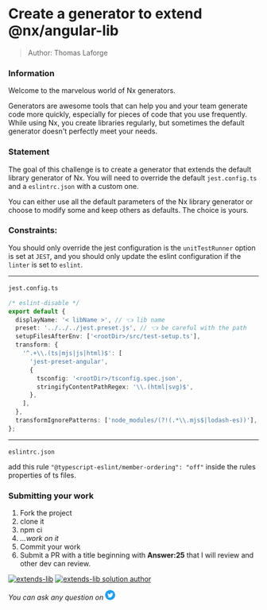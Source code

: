 <h1>Create a generator to extend @nx/angular-lib</h1>

> Author: Thomas Laforge

### Information

Welcome to the marvelous world of Nx generators.

Generators are awesome tools that can help you and your team generate code more quickly, especially for pieces of code that you use frequently. While using Nx, you create libraries regularly, but sometimes the default generator doesn't perfectly meet your needs.

### Statement

The goal of this challenge is to create a generator that extends the default library generator of Nx. You will need to override the default `jest.config.ts` and a `eslintrc.json` with a custom one.

You can either use all the default parameters of the Nx library generator or choose to modify some and keep others as defaults. The choice is yours.

### Constraints:

You should only override the jest configuration is the `unitTestRunner` option is set at `JEST`, and you should only update the eslint configuration if the `linter` is set to `eslint`.

---

`jest.config.ts`

```ts
/* eslint-disable */
export default {
  displayName: '< libName >', // 👈 lib name
  preset: '../../../jest.preset.js', // 👈 be careful with the path
  setupFilesAfterEnv: ['<rootDir>/src/test-setup.ts'],
  transform: {
    '^.+\\.(ts|mjs|js|html)$': [
      'jest-preset-angular',
      {
        tsconfig: '<rootDir>/tsconfig.spec.json',
        stringifyContentPathRegex: '\\.(html|svg)$',
      },
    ],
  },
  transformIgnorePatterns: ['node_modules/(?!(.*\\.mjs$|lodash-es))'],
};
```

---

`eslintrc.json`

add this rule `"@typescript-eslint/member-ordering": "off"` inside the rules properties of ts files.

### Submitting your work

1. Fork the project
2. clone it
3. npm ci
4. _...work on it_
5. Commit your work
6. Submit a PR with a title beginning with **Answer:25** that I will review and other dev can review.

<a href="https://github.com/tomalaforge/angular-challenges/pulls?q=label%3A25+label%3Aanswer"><img src="https://img.shields.io/badge/-Solutions-green" alt="extends-lib"/></a>
<a href='https://github.com/tomalaforge/angular-challenges/pulls?q=label%3A25+label%3A"answer+author"'><img src="https://img.shields.io/badge/-Author solution-important" alt="extends-lib solution author"/></a>

<!-- <a href="{Blog post url}" target="_blank" rel="noopener noreferrer"><img src="https://img.shields.io/badge/-Blog post explanation-blue" alt="extends-lib blog article"/></a> -->

_You can ask any question on_ <a href="https://twitter.com/laforge_toma" target="_blank" rel="noopener noreferrer"><img src="./../../../../../logo/twitter.svg" height=20px alt="twitter"/></a>
